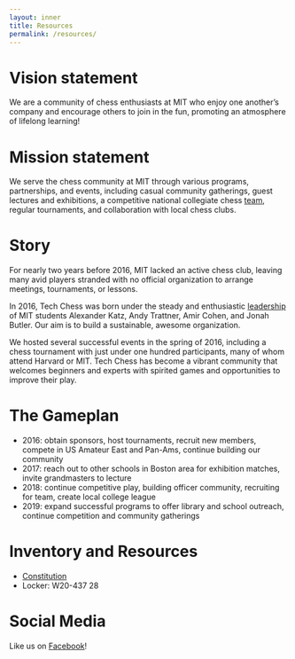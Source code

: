 ```yaml
---
layout: inner
title: Resources
permalink: /resources/
---
```


# Vision statement
We are a community of chess enthusiasts at MIT who enjoy one another’s company and encourage others to join in the fun, promoting an atmosphere of lifelong learning!

# Mission statement
We serve the chess community at MIT through various programs, partnerships, and events, including casual community gatherings, guest lectures and exhibitions, a competitive national collegiate chess [team](/team), regular tournaments, and collaboration with local chess clubs.

# Story
For nearly two years before 2016, MIT lacked an active chess club, leaving many avid players stranded with no official organization to arrange meetings, tournaments, or lessons.  

In 2016, Tech Chess was born under the steady and enthusiastic [leadership](/officers) of MIT students Alexander Katz, Andy Trattner, Amir Cohen, and Jonah Butler. Our aim is to build a sustainable, awesome organization.

We hosted several successful events in the spring of 2016, including a chess tournament with just under one hundred participants, many of whom attend Harvard or MIT. Tech Chess has become a vibrant community that welcomes beginners and experts with spirited games and opportunities to improve their play.

# The Gameplan
- 2016: obtain sponsors, host tournaments, recruit new members, compete in US Amateur East and Pan-Ams, continue building our community
- 2017: reach out to other schools in Boston area for exhibition matches, invite grandmasters to lecture
- 2018: continue competitive play, building officer community, recruiting for team, create local college league
- 2019: expand successful programs to offer library and school outreach, continue competition and community gatherings

# Inventory and Resources
- [Constitution](https://drive.google.com/file/d/0B5Tfw9EUMk1wUm5ScV9GQkNUMHc/view?usp=sharing)
- Locker: W20-437 28

# Social Media
Like us on [Facebook](https://facebook.com/mitchessclub)!
